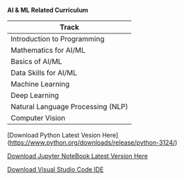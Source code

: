  <b>AI & ML Related Curriculum </b>


| Track      | 
| ----------- | 
| Introduction to Programming   | 
| Mathematics for AI/ML   | U
| Basics of AI/ML   | 
| Data Skills for AI/ML   | 
| Machine Learning   | 
| Deep Learning   | 
| Natural Language Processing (NLP)   |
| Computer Vision  | 

[Download Python Latest Vesion Here] (https://www.python.org/downloads/release/python-3124/)

[Download Jupyter NoteBook Latest Version Here](https://jupyter.org/install)

[Download Visual Studio Code IDE](https://code.visualstudio.com/download)
